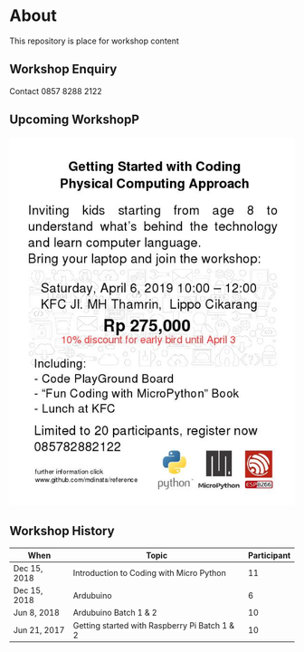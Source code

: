# About
This repository is place for workshop content

## Workshop Enquiry
Contact 0857 8288 2122
## Upcoming WorkshopP
![Cover Depan](images/Publication_6_Apr_2019.jpg)
## Workshop History
| When | Topic | Participant |
| ------ | ------ | ------ |
| Dec 15, 2018 | Introduction to Coding with Micro Python| 11 |
| Dec 15, 2018 | Ardubuino | 6 |
| Jun 8, 2018 | Ardubuino Batch 1 & 2 | 10 |
| Jun 21, 2017 | Getting started with Raspberry Pi Batch 1 & 2 | 10 |
